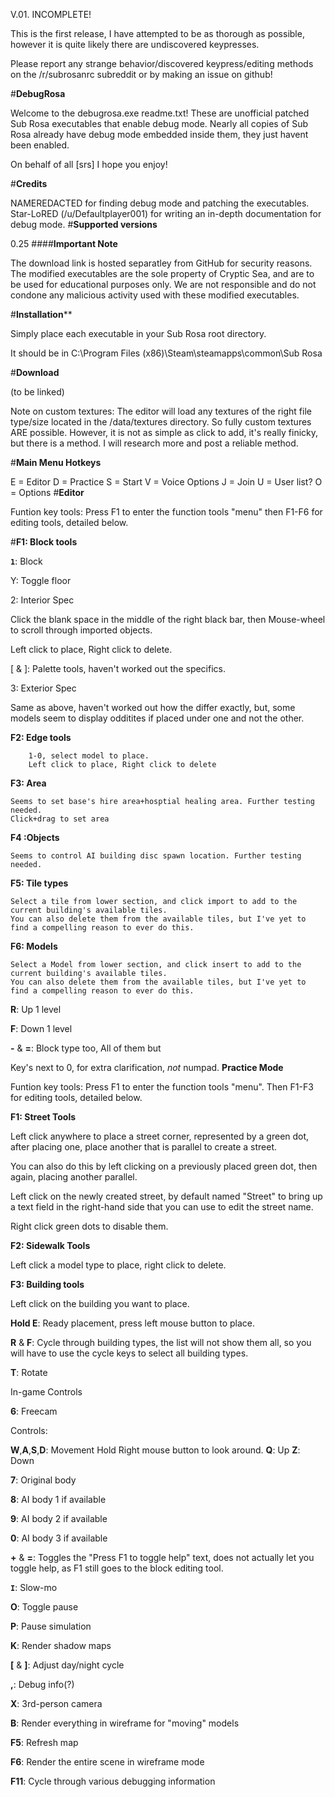 V.01. INCOMPLETE!

This is the first release, I have attempted to be as thorough as possible, however it is quite likely there are undiscovered keypresses.

Please report any strange behavior/discovered keypress/editing methods on the /r/subrosanrc subreddit or by making an issue on github!

#**DebugRosa**

Welcome to the debugrosa.exe readme.txt! These are unofficial patched Sub Rosa executables that enable debug mode. Nearly all copies of Sub Rosa already have debug mode embedded inside them, they just havent been enabled.

On behalf of all [srs] I hope you enjoy!

#**Credits**

NAMEREDACTED for finding debug mode and patching the executables.
Star-LoRED (/u/Defaultplayer001) for writing an in-depth documentation for debug mode.
#**Supported versions**

0.25
####**Important Note**

The download link is hosted separatley from GitHub for security reasons. The modified executables are the sole property of Cryptic Sea, and are to be used for educational purposes only. We are not responsible and do not condone any malicious activity used with these modified executables.

#**Installation****

Simply place each executable in your Sub Rosa root directory.

It should be in C:\Program Files (x86)\Steam\steamapps\common\Sub Rosa

#**Download**

(to be linked)

Note on custom textures: The editor will load any textures of the right file type/size located in the /data/textures directory. So fully custom textures ARE possible. However, it is not as simple as click to add, it's really finicky, but there is a method. I will research more and post a reliable method.

#**Main Menu Hotkeys**

E = Editor
D = Practice
S = Start
V = Voice Options
J = Join
U = User list?
O = Options
#**Editor**

Funtion key tools: Press F1 to enter the function tools "menu" then F1-F6 for editing tools, detailed below.

#**F1: Block tools**

**``1``**: Block

Y: Toggle floor

2: Interior Spec

Click the blank space in the middle of the right black bar, then Mouse-wheel to scroll through imported objects.

Left click to place, Right click to delete.

[ & ]: Palette tools, haven't worked out the specifics.

3: Exterior Spec

Same as above, haven't worked out how the differ exactly, but, some models seem to display odditites if placed under one and not the other.

**F2: Edge tools**

        1-0, select model to place.
        Left click to place, Right click to delete
**F3: Area**

    Seems to set base's hire area+hosptial healing area. Further testing needed.
    Click+drag to set area
**F4 :Objects**

    Seems to control AI building disc spawn location. Further testing needed.
**F5: Tile types**

    Select a tile from lower section, and click import to add to the current building's available tiles.
    You can also delete them from the available tiles, but I've yet to find a compelling reason to ever do this.
**F6: Models**

    Select a Model from lower section, and click insert to add to the current building's available tiles.
    You can also delete them from the available tiles, but I've yet to find a compelling reason to ever do this.
**R**: Up 1 level

**F**: Down 1 level

**-** & **=**: Block type too, All of them but

Key's next to 0, for extra clarification, *not* numpad.
**Practice Mode**

Funtion key tools: Press F1 to enter the function tools "menu". Then F1-F3 for editing tools, detailed below.

**F1: Street Tools**

Left click anywhere to place a street corner, represented by a green dot, after placing one, place another that is parallel to create a street.

You can also do this by left clicking on a previously placed green dot, then again, placing another parallel.

Left click on the newly created street, by default named "Street" to bring up a text field in the right-hand side that you can use to edit the street name.

Right click green dots to disable them.

**F2: Sidewalk Tools**

Left click a model type to place, right click to delete.

**F3: Building tools**

Left click on the building you want to place.

**Hold E**: Ready placement, press left mouse button to place.

**R** & **F**: Cycle through building types, the list will not show them all, so you will have to use the cycle keys to select all building types.

**T**: Rotate

In-game Controls

**6**: Freecam

Controls:

**W**,**A**,**S**,**D**: Movement Hold Right mouse button to look around. 
**Q**: Up 
**Z**: Down

**7**: Original body

**8**: AI body 1 if available

**9**: AI body 2 if available

**0**: AI body 3 if available

**+** & **=**: Toggles the "Press F1 to toggle help" text, does not actually let you toggle help, as F1 still goes to the block editing tool.

**``I``**: Slow-mo

**O**: Toggle pause

**P**: Pause simulation

**K**: Render shadow maps

**[** & **]**: Adjust day/night cycle

**,**: Debug info(?)

**X**: 3rd-person camera

**B**: Render everything in wireframe for "moving" models

**F5**: Refresh map

**F6**: Render the entire scene in wireframe mode

**F11**: Cycle through various debugging information
